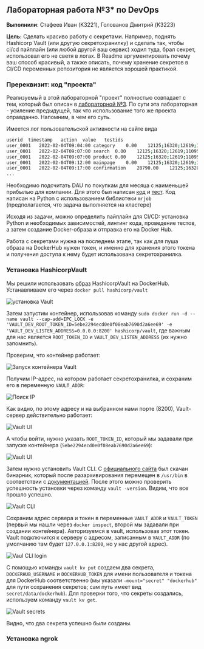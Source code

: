 ## Лабораторная работа №3* по DevOps

**Выполнили**: Стафеев Иван (K3221), Голованов Дмитрий (K3223)

**Цель:** Сделать красиво работу с секретами. Например, поднять Hashicorp Vault (или другую секретохранилку) и сделать так, чтобы ci/cd пайплайн (или любой другой ваш сервис) ходил туда, брал секрет, использовал его не светя в логах. В Readme аргументировать почему ваш способ красивый, а также описать, почему хранение секретов в CI/CD переменных репозитория не является хорошей практикой.

### Пререквизит: код "проекта"

Реализуемый в этой лабораторной "проект" полностью совпадает с тем, который был описан в [лабораторной №3](https://github.com/Tronnert/dev_ops_labs/tree/main/lab3). По сути эта лабораторная - усиление предыдущей, так что использование того же проекта оправданно. Напомним, в чем его суть.

Имеется лог пользовательской активности на сайте вида
```bash
userid	timestamp	action	value	testids
user_0001	2022-02-04T09:04:00	category	0.00	12125;16320;12619;11095
user_0001	2022-02-04T09:07:00	search	0.00	12125;16320;12619;11095
user_0001	2022-02-04T09:07:00	product	0.00	12125;16320;12619;11095
user_0001	2022-02-04T09:12:00	mainpage	0.00	12125;16320;12619;11095
user_0001	2022-02-04T09:17:00	confirmation	28790.00	12125;16320;12619;110951
...
```

Необходимо подсчитать DAU по покупкам для месяца с наименьшей прибылью для компании. Для этого был написан [код](https://github.com/Tronnert/dev_ops_labs/blob/main/lab3*/mr_script.py) и [тест](https://github.com/Tronnert/dev_ops_labs/blob/main/lab3*/test_mr_script.py). Код написан на Python с использованием библиотеки `mrjob` (предполагается, что задача выполняется на кластере)

Исходя из задачи, можно определить пайплайн для CI/CD: установка Python и необходимых зависимостей, линтинг кода, проведение тестов, а затем создание Docker-образа и отправка его на Docker Hub.

Работа с секретами нужна на последнем этапе, так как для пуша образа на DockerHub нужен токен, и именно для хранения этого токена и получения доступа к нему будет использована секретохранилка.

### Установка HashicorpVault

Мы решили использовать [образ](https://hub.docker.com/r/hashicorp/vault) HashicorpVault на DockerHub. Устанавливаем его через `docker pull hashicorp/vault`

![установка Vault](../img/3*_vault_install.png)

Затем запустим контейнер, использовав команду `sudo docker run -d --name vault --cap-add=IPC_LOCK -e 'VAULT_DEV_ROOT_TOKEN_ID=5ebe2294ecd0e0f08eab7690d2a6ee69' -e 'VAULT_DEV_LISTEN_ADDRESS=0.0.0.0:8200' hashicorp/vault`, где важным для нас является `ROOT_TOKEN_ID` и `VAULT_DEV_LISTEN_ADDRESS` (их нужно запомнить).

Проверим, что контейнер работает:

![Запуск контейнера Vault](../img/3*_create_vault_docker_container.png)

Получим IP-адрес, на котором работает секретохранилка, и сохраним его в переменную `VAULT_ADDR`:

![Поиск IP](../img/3*_find_docker_ipaddress.png)

Как видно, по этому адресу и на выбранном нами порте (8200), Vault-сервер действительно работает:

![Vault UI](../img/3*_vault_ui1.png)

А чтобы войти, нужно указать `ROOT_TOKEN_ID`, который мы задавали при запуске контейнера (`5ebe2294ecd0e0f08eab7690d2a6ee69`):

![Vault UI](../img/3*_vault_ui2.png)

Затем нужно установить Vault CLI. С [официального сайта](https://developer.hashicorp.com/vault/install?product_intent=vault) был скачан бинарник, который после разархивирования перемещен в `/usr/bin` в соответствии с [документацией](https://developer.hashicorp.com/vault/docs/install/install-binary). После этого можно проверить успешность установки через команду `vault -version`. Видим, что все прошло успешно.

![Vault CLI](../img/3*_install_vault_cli.png)

Сохраним адрес сервера и токен в переменные `VAULT_ADDR` и `VAULT_TOKEN` (первый мы нашли через `docker inspect`, второй мы задавали при создании контейнера). Авторизуемся в vault, использовав этот токен. Vault подключится к серверу с адресом, записанным в `VAULT_ADDR` (по умолчанию там будет `127.0.0.1:8200`, но у нас другой адрес).

![Vaul CLI login](../img/3*_vault_cli_login.png)

С помощью команды `vault kv put` создаем два секрета, `DOCKERHUB_USERNAME` и `DOCKERHUB_TOKEN` для имени пользователя и токена для DockerHub соответственно (мы указали `-mount="secret" "dockerhub"` для пути сохранения секретов; сам путь имеет вид `secret/data/dockerhub`). Для проверки того, что секреты создались, используем команду `vault kv get`.

![Vault secrets](../img/3*_create_secrets.png)

Видно, что два секрета успешно были созданы.

### Установка ngrok




